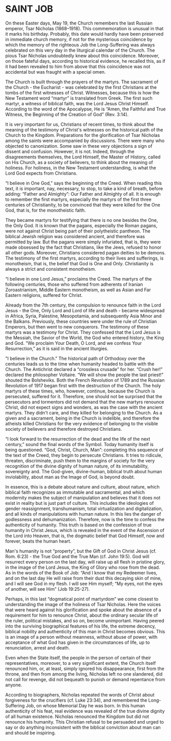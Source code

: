 # SAINT JOB

On these Easter days, May 19, the Church remembers the last Russian emperor, Tsar Nicholas (1868–1918). This commemoration is unusual in that it marks his birthday. Probably, this date would hardly have been preserved in immediate church memory, if not for the mysterious coincidence by which the memory of the righteous Job the Long-Suffering was always celebrated on this very day in the liturgical calendar of the Church. The pious Tsar Nicholas undoubtedly knew about this coincidence. Moreover, on those fateful days, according to historical evidence, he recalled this, as if it had been revealed to him from above that this coincidence was not accidental but was fraught with a special omen.

The Church is built through the prayers of the martyrs. The sacrament of the Church - the Eucharist - was celebrated by the first Christians at the tombs of the first witnesses of Christ. Witnesses, because this is how the New Testament word “martyr” is translated from Greek. The first such martyr, a witness of biblical faith, was the Lord Jesus Christ Himself. According to the word of the Apocalypse, He is “Amen, the Faithful and True Witness, the Beginning of the Creation of God” (Rev. 3:14).

It is very important for us, Christians of recent times, to think about the meaning of the testimony of Christ's witnesses on the historical path of the Church to the Kingdom. Preparations for the glorification of Tsar Nicholas among the saints were accompanied by discussions. There were many who objected to canonization. Some saw in these very objections a sign of dissent and confusion. However, it is not. Indeed, through the disagreements themselves, the Lord Himself, the Master of History, called on His Church, as a society of believers, to think about the meaning of holiness. For holiness, in the New Testament understanding, is what the Lord God expects from Christians.

“I believe in One God,” says the beginning of the Creed. When reading this text, it is important, nay, necessary, to stop, to take a kind of breath, before adding: “Father and Almighty”: Our Father and Almighty of all. It is enough to remember the first martyrs, especially the martyrs of the first three centuries of Christianity, to be convinced that they were killed for the One God, that is, for the monotheistic faith.

They became martyrs for testifying that there is no one besides the One, the Only God. It is known that the pagans, especially the Roman pagans, were not against Christ being part of their polytheistic pantheon. The biblical Jewish religion was considered ancient, and therefore was permitted by law. But the pagans were simply infuriated, that is, they were made obsessed by the fact that Christians, like the Jews, refused to honor all other gods. Moreover, Christians considered pagan deities to be demons. The testimony of the first martyrs, according to their lives and sufferings, is monotheism, that is, the belief that God is One and Only. Christianity is always a strict and consistent monotheism.

“I believe in one Lord Jesus,” proclaims the Creed. The martyrs of the following centuries, those who suffered from adherents of Iranian Zoroastrianism, Middle Eastern monotheism, as well as Asian and Far Eastern religions, suffered for Christ.

Already from the 7th century, the compulsion to renounce faith in the Lord Jesus - the One, Only Lord and Lord of life and death - became widespread in Africa, Syria, Palestine, Mesopotamia, and subsequently Asia Minor and the Balkans. Previously, these countries were under the rule of Christian Emperors, but then went to new conquerors. The testimony of these martyrs was a testimony for Christ. They confessed that the Lord Jesus is the Messiah, the Savior of the World, the God who entered history, the King and God. “We proclaim Your Death, O Lord, and we confess Your Resurrection,” as it is said in the ancient liturgies.

"I believe in the Church." The historical path of Orthodoxy over the centuries leads us to the time when humanity headed to battle with the Church. The Antichrist declared a “crossless crusade” for her. “Crush her!” declared the philosopher Voltaire. “We will show the people the last priest!” shouted the Bolsheviks. Both the French Revolution of 1789 and the Russian Revolution of 1917 began first with the destruction of the Church. The holy martyrs of these times, who, however, continue, because the Church is persecuted, suffered for it. Therefore, one should not be surprised that the persecutors and tormentors did not demand that the new martyrs renounce Christ, did not expect signs and wonders, as was the case with the ancient martyrs. They didn't care, and they killed for belonging to the Church. As a given and a sacrament, being in the Church is indelible, and therefore the atheists killed Christians for the very evidence of belonging to the visible society of believers and therefore destroyed Christians.

“I look forward to the resurrection of the dead and the life of the next century,” sound the final words of the Symbol. Today humanity itself is being questioned. “God, Christ, Church, Man”: completing this sequence of the text of the Creed, they begin to persecute Christians. It tries to ridicule, threaten, discriminate, push them to the margins of society for the very recognition of the divine dignity of human nature, of its immutability, sovereignty and. The God-given, divine-human, biblical truth about human inviolability, about man as the Image of God, is beyond doubt.

In essence, this is a debate about nature and culture, about nature, which biblical faith recognizes as immutable and sacramental, and which modernity makes the subject of manipulation and believes that it does not exist in reality but is just part of culture. This includes the ideologies of gender reassignment, transhumanism, total virtualization and digitalization, and all kinds of manipulations with human nature. In this lies the danger of godlessness and dehumanization. Therefore, now is the time to confess the authenticity of humanity. This truth is based on the confession of true humanity in Christ Jesus, which is revealed in the event of the Ascension of the Lord into Heaven, that is, the dogmatic belief that God Himself, now and forever, beats the human heart.

Man's humanity is not “property”, but the Gift of God in Christ Jesus (cf. Rom. 6:23) - the True God and the True Man (cf. John 19:5). God will resurrect every person on the last day, will raise up all flesh in pristine glory, in the image of the Lord Jesus, the King of Glory who rose from the dead. As in the words of the Book of Job: “And I know that my Redeemer lives, and on the last day He will raise from their dust this decaying skin of mine, and I will see God in my flesh. I will see Him myself; “My eyes, not the eyes of another, will see Him” (Job 19:25-27).

Perhaps, in this last “dogmatical point of martyrdom” we come closest to understanding the image of the holiness of Tsar Nicholas. Here the voices that were heard against his glorification and spoke about the absence of a requirement for him to renounce Christ, about the ordinary secular life of the ruler, political mistakes, and so on, become unimportant. Having peered into the surviving biographical features of his life, the extreme decency, biblical nobility and authenticity of this man in Christ becomes obvious. This is an image of a person without meanness, without abuse of power, with acceptance of what God has given in the circumstances of life, up to renunciation, arrest and death.

Even when the State itself, the people in the person of certain of their representatives, moreover, to a very significant extent, the Church itself renounced him, or, at least, simply ignored his disappearance, first from the throne, and then from among the living, Nicholas left no one slandered, did not call for revenge, did not bequeath to punish or demand repentance from anyone.

According to biographers, Nicholas repeated the words of Christ about forgiveness for the crucifiers (cf. Luke 23:34), and remembered the Long-Suffering Job, on whose Memorial Day he was born. In this human authenticity of his feat, real evidence was revealed of the true divine dignity of all human existence. Nicholas renounced the Kingdom but did not renounce his humanity. This Christian refusal to be persuaded and urged to say or do anything inconsistent with the biblical conviction about man can and should be inspiring.
